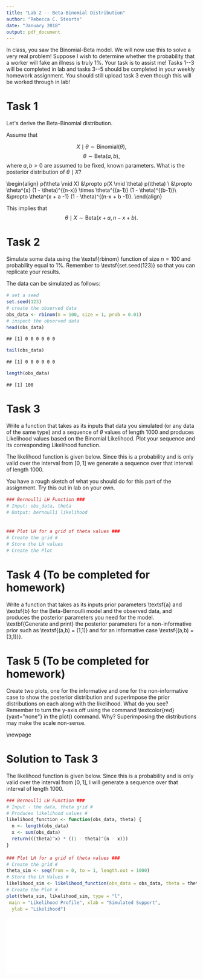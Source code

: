 ```yaml
---
title: "Lab 2 -- Beta-Binomial Distribution"
author: "Rebecca C. Steorts"
date: "January 2018"
output: pdf_document
---
```


In class, you saw the Binomial-Beta model. We will now use this to solve a very real problem! Suppose I wish to determine whether the probability that a worker will fake an illness is truly 1\%. Your task is to assist me! Tasks 1--3 will be completed in lab and tasks 3--5 should be completed in your weekly homework assignment. You should still upload task 3 even though this will be worked through in lab! 

# Task 1

Let's derive the Beta-Binomial distribution. 

Assume that

$$X\mid \theta \sim \text{Binomial} (\theta),$$
$$\theta \sim \text{Beta}(a,b),$$
where $a,b > 0$ are assumed to be fixed, known parameters. What is the posterior distribution of $\theta \mid X$?

\begin{align}
p(\theta \mid X) &\propto 
p(X \mid \theta) p(\theta) \\
&\propto \theta^{x} 
(1 - \theta)^{(n-x)} \times \theta^{(a-1)} (1 - \theta)^{(b-1)}\\
&\propto \theta^{x + a -1} (1 - \theta)^{(n-x + b -1)}.
\end{align}

This implies that 
$$\theta \mid X \sim \text{Beta}(x+a,n-x+b).$$



# Task 2

Simulate some data using the \textsf{rbinom} function of size $n = 100$ and probability equal to 1\%. Remember to \textsf{set.seed(123)} so that you can replicate your results.

The data can be simulated as follows:

```r
# set a seed
set.seed(123)
# create the observed data
obs_data <- rbinom(n = 100, size = 1, prob = 0.01)
# inspect the observed data
head(obs_data)
```

```
## [1] 0 0 0 0 0 0
```

```r
tail(obs_data)
```

```
## [1] 0 0 0 0 0 0
```

```r
length(obs_data)
```

```
## [1] 100
```

# Task 3

Write a function that takes as its inputs that data you simulated (or any data of the same type) and a sequence of $\theta$ values of length 1000 and produces Likelihood values based on the Binomial Likelihood. Plot your sequence and its corresponding Likelihood function.

The likelihood function is given below. Since this is a probability and is only valid over the interval from $[0, 1]$ we generate a sequence over that interval of length 1000.

You have a rough sketch of what you should do for this part of the assignment. Try this out in lab on your own. 


```r
### Bernoulli LH Function ###
# Input: obs_data, theta
# Output: bernoulli likelihood


### Plot LH for a grid of theta values ###
# Create the grid #
# Store the LH values
# Create the Plot
```



# Task 4 (To be completed for homework)

Write a function that takes as its inputs  prior parameters \textsf{a} and \textsf{b} for the Beta-Bernoulli model and the observed data, and produces the posterior parameters you need for the model. \textbf{Generate and print} the posterior parameters for a non-informative prior such as \textsf{(a,b) = (1,1)} and for an informative case \textsf{(a,b) = (3,1)}}.



# Task 5 (To be completed for homework)

Create two plots, one for the informative and one for the non-informative case to show the posterior distribution and superimpose the prior distributions on each along with the likelihood. What do you see? Remember to turn the y-axis off using the command \textcolor{red}{yaxt="none"} in the plot() command. Why? Superimposing the distributions may make the scale non-sense.

\newpage
# Solution to Task 3

The likelihood function is given below. Since this is a probability and is only valid over the interval from $[0, 1],$ I will generate a sequence over that interval of length 1000.

```r
### Bernoulli LH Function ###
# Input - the data, theta grid #
# Produces likelihood values #
likelihood_function <- function(obs_data, theta) {
  n <- length(obs_data)
  x <- sum(obs_data)
  return(((theta)^x) * ((1 - theta)^(n - x)))
}

### Plot LH for a grid of theta values ###
# Create the grid #
theta_sim <- seq(from = 0, to = 1, length.out = 1000)
# Store the LH Values #
likelihood_sim <- likelihood_function(obs_data = obs_data, theta = theta_sim)
# Create the Plot #
plot(theta_sim, likelihood_sim, type = "l",
 main = "Likelihood Profile", xlab = "Simulated Support",
  ylab = "Likelihood")
```

![](lab-02_files/figure-latex/unnamed-chunk-3-1.pdf)<!-- --> 
